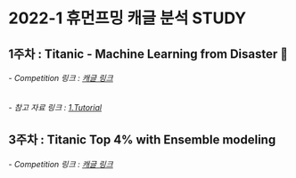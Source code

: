 # 2022-1 휴먼프밍 캐글 분석 STUDY

## 1주차 : Titanic - Machine Learning from Disaster 🚢
###### - Competition 링크 : [ 캐글 링크 ](https://www.kaggle.com/c/titanic)      
###### - 참고 자료 링크 : [ 1.Tutorial ](https://kaggle-kr.tistory.com/18?category=868316)



      
## 3주차 : Titanic Top 4% with Ensemble modeling 
###### - Competition 링크 : [ 캐글 링크 ](https://www.kaggle.com/code/yassineghouzam/titanic-top-4-with-ensemble-modeling/notebook)   


